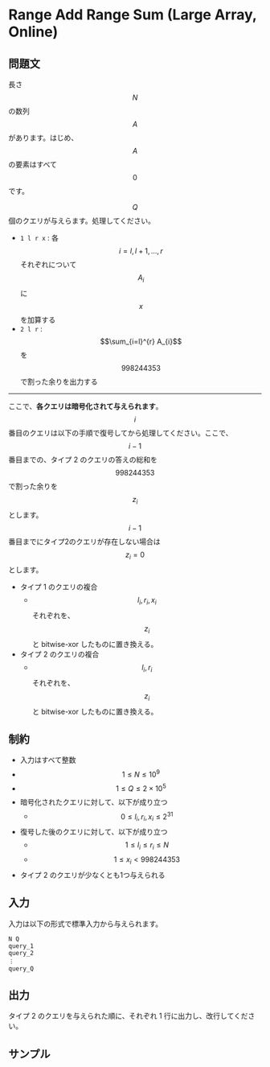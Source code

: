 # Range Add Range Sum (Large Array, Online)

## 問題文

長さ $$N$$ の数列 $$A$$ があります。はじめ、 $$A$$ の要素はすべて $$0$$ です。

$$Q$$ 個のクエリが与えらます。処理してください。

- `1 l r x` : 各 $$i = l, l+1, ..., r$$ それぞれについて $$A_i$$ に $$x$$ を加算する
- `2 l r` : $$\sum_{i=l}^{r} A_{i}$$ を $$998244353$$ で割った余りを出力する

___

ここで、**各クエリは暗号化されて与えられます**。 
$$i$$ 番目のクエリは以下の手順で復号してから処理してください。ここで、 $$i-1$$ 番目までの、タイプ 2 のクエリの答えの総和を $$998244353$$ で割った余りを $$z_i$$ とします。$$i-1$$ 番目までにタイプ2のクエリが存在しない場合は $$z_{i} = 0$$ とします。
- タイプ 1 のクエリの複合
  - $$l_i, r_i, x_i$$ それぞれを、 $$z_i$$ と bitwise-xor したものに置き換える。
- タイプ 2 のクエリの複合
  - $$l_i, r_i$$ それぞれを、 $$z_i$$ と bitwise-xor したものに置き換える。

## 制約
- 入力はすべて整数
- $$1 \leq N \leq 10^9$$
- $$1 \leq Q \leq 2 \times 10^5$$
- 暗号化されたクエリに対して、以下が成り立つ
  - $$0 \leq l_i, r_i, x_i \leq 2^{31}$$
- 復号した後のクエリに対して、以下が成り立つ
  - $$1 \leq l_i \leq r_i \leq N$$
  - $$1 \leq x_i < 998244353$$
- タイプ 2 のクエリが少なくとも1つ与えられる

## 入力
入力は以下の形式で標準入力から与えられます。

```
N Q
query_1
query_2
︙
query_Q
```

## 出力
タイプ 2 のクエリを与えられた順に、それぞれ 1 行に出力し、改行してください。

## サンプル


